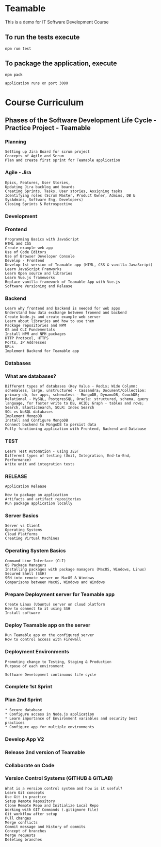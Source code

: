 # Teamable
This is a demo for IT Software Development Course

## To run the tests execute

    npm run test

## To package the application, execute

    npm pack

    application runs on port 3000

# Course Curriculum

## Phases of the Software Development Life Cycle - Practice Project - Teamable

### Planning

    Setting up Jira Board for scrum project
    Concepts of Agile and Scrum
    Plan and create first sprint for Teamable application

### Agile - Jira

    Epics, Features, User Stories, 
    Updating Jira backlog and boards
    Creating Sprints, Tasks, User stories, Assigning tasks
    Identifying roles (Scrum Master, Product Owner, Admins, DB & SysAdmins, Software Eng, Developers)
    Closing Sprints & Retrospective

### Development

### Frontend

    Programming Basics with JavaScript
    HTML and CSS
    Create example web app
    Use of Code Editors
    Use of Browser Developer Console
    Develop - Frontend
    Develop 1st version of Teamable app (HTML, CSS & vanilla JavaScript)
    Learn JavaScript Framworks
    Learn Open source and libraries
    Learn Vue.js frameworks
    Replace vanilla framework of Teamable App with Vue.js
    Software Versioning and Release 

### Backend

    Learn why frontend and backend is needed for web apps
    Understand how data exchange between fronend and backend
    Create Node.js and create example web server
    Learn about libraries and how to use them
    Package repositories and NPM
    OS and CLI Fundementals
    Install NPM and NPM packages
    HTTP Protocol, HTTPS
    Ports, IP Addresses
    URLs
    Implement Backend for Teamable app

### Databases
    
    
### What are databases?
    
    Different types of databases (Key Value - Redis; Wide Column: schemaless, large, unstructured - Cassandra; Document/Collection: primary db, for apps, schemaless - MongoDB, DynamoDB, CouchDB; Relational - MySQL, PostgresSQL, Oracle: structured, schema, query language, for faster write to DB, ACID; Graph - tables and rows; Search, ElasticSearch, SOLR: Index Search
    SQL vs NoSQL databases
    Implement MongoDB
    Install and Configure MongoDB
    Connect backend to MongoDB to persist data
    Fully functioning application with Frontend, Backend and Database

### TEST

    Learn Test Automation - using JEST
    Different types of testing (Unit, Integration, End-to-End, Performance)
    Write unit and integration tests


### RELEASE

    Application Release

    How to package an application
    Artifacts and artifact repositories
    Run package application locally

### Server Basics

    Server vs Client
    Operating Systems
    Cloud Platforms
    Creating Virtual Machines

### Operating System Basics

    Command Line Interface (CLI)
    OS Package Managers
    Installing packages with package managers (MacOS, Windows, Linux)
    Secured Shell (SSH)
    SSH into remote server on MacOS & Windows
    Comparisons between MacOS, Windows and Windows

### Prepare Deployment server for Teamable app

    Create Linux (Ubuntu) server on cloud platform
    How to connect to it using SSH
    Install software

### Deploy Teamable app on the server

    Run Teamable app on the configured server
    How to control access with Firewall

### Deployment Environments

    Promoting change to Testing, Staging & Production
    Purpose of each environment

    Software Development continuous life cycle
    
### Complete 1st Sprint
    
### Plan 2nd Sprint
    
    * Secure database
    * Configure access in Node.js application
    * Learn importance of Environment variables and security best practices
    * Configure app for multiple environments

### Develop App V2

### Release 2nd version of Teamable

### Collaborate on Code

### Version Control Systems (GITHUB & GITLAB)
    
    What is a version control system and how is it useful?
    Learn Git concepts
    Use Git in practice
    Setup Remote Repository
    Clone Remote Repo and Initialize Local Repo
    Working with GIT Commands (.gitignore file)
    Git workflow after setup
    Pull changes
    Merge conflicts
    Commit message and History of commits
    Concept of branches
    Merge requests
    Deleting branches
    
    

    
